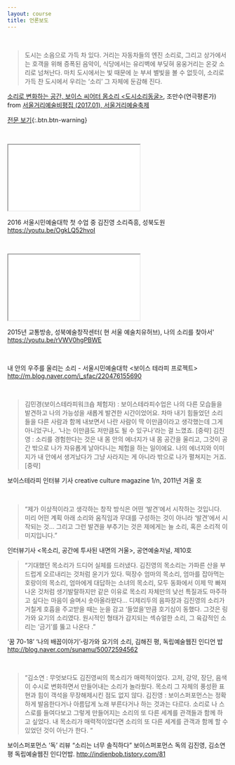 ```yaml
---
layout: course
title: 언론보도
---
```



&nbsp;

> 도시는 소음으로 가득 차 있다. 거리는 자동차들의 엔진 소리로, 그리고 상가에서는 호객을 위해 증폭된 음악이, 식당에서는 유리벽에 부딪혀 웅웅거리는 온갖 소리로 넘쳐난다. 마치 도시에서는 빛 때문에 눈 부셔 별빛을 볼 수 없듯이, 소리로 가득 찬 도시에서 우리는 ‘소리’ 그 자체에 둔감해 진다.

[소리로 변화하는 공간, 보이스 씨어터 몸소리 &lt;도시소리동굴&gt;](/press/review-2016/), 조만수(연극평론가) from [서울거리예술비평집 (2017.01), 서울거리예술축제](http://www.sfac.or.kr/html/policy/sfac_policy.asp?flag=READ&serial=232)

[전문 보기](/press/review-2016/){:.btn.btn-warning}

&nbsp;

<div class="embed-responsive embed-responsive-16by9 m-t-2">
  <iframe class="embed-responsive-item" src="//www.youtube.com/embed/OgkLQ52hvoI" allowfullscreen></iframe>
</div>

2016 서울시민예술대학 첫 수업 중 김진영 소리즉흥, 성북도원
<https://youtu.be/OgkLQ52hvoI>


&nbsp;

<div class="embed-responsive embed-responsive-16by9 m-t-2">
  <iframe class="embed-responsive-item" src="//www.youtube.com/embed/rVWV0hgPBWE" allowfullscreen></iframe>
</div>

2015년 교통방송, 성북예술창작센터( 현 서울 예술치유허브), 나의 소리를 찾아서'
<https://youtu.be/rVWV0hgPBWE>


&nbsp;

내 안의 우주를 울리는 소리 - 서울시민예술대학 &lt;보이스 테라피 프로젝트&gt;
<http://m.blog.naver.com/i_sfac/220476155690>


&nbsp;

>김민경(보이스테라피워크숍 체험자) : 보이스테라피수업은 나의 다른 모습들을 발견하고 나의 가능성을 새롭게 발견한 시간이었어요. 차마 내기 힘들었던 소리들을 다른 사람과 함께 내보면서 나란 사람이 딱 이만큼이라고 생각했는데 그게 아니었구나,. ‘나는 이만큼도 저만큼도 될 수 있구나’라는 걸 느꼈죠. [중략]
김진영 : 소리를 경험한다는 것은 내 몸 안의 에너지가 내 몸 공간을 울리고, 그것이 공간 밖으로 나가 자유롭게 날아다니는 체험을 하는 일이에요. 나의 에너지와 이미지가 내 안에서 생겨났다가 그냥 사라지는 게 아니라 밖으로 나가 펼쳐지는 거죠. [중략]

보이스테라피 인터뷰 기사 <Talk about voice > creative culture magazine 1/n, 2011년 겨울 호


&nbsp;

> “제가 이상적이라고 생각하는 창작 방식은 어떤 ‘발견’에서 시작하는 것입니다. 미리 어떤 계획 아래 소리와 움직임과 무대를 구성하는 것이 아니라 ‘발견’에서 시작되는 것… 그리고 그런 발견을 부추기는 것은 제에게는 늘 소리, 혹은 소리적 이미지입니다.”

인터뷰기사 <목소리, 공간에 투사된 내면의 거울>, 공연예술저널, 제10호

> “기대했던 목소리가 드디어 실체를 드러냈다. 김진영의 목소리는 가파른 산을 부드럽게 오르내리는 것처럼 윤기가 있다. 떡장수 엄마의 목소리, 엄마를 잡아먹는 호랑이의 목소리, 엄마에게 대답하는 소녀의 목소리, 모두 동화에서 이제 막 빠져나온 것처럼 생기발랄하지만 같은 이유로 목소리 자체만의 낮선 특질과도 마주하고 싶다는 마음이 슬며시 솟아올라왔다...  디제리두의 음파장과 김진영의 소리가 거칠게 호흡을 주고받을 때는 눈을 감고 ‘들었을’만큼 호기심이 동했다. 그것은 링가와 요기의 소리였다. 원시적인 형태가 감지되는 섹슈얼한 소리, 그 육감적인 소리는 ‘금기’를 뚫고 나온다 .”

‘꿈 70-18’ ‘나의 배꼽이야기’-링가와 요기의 소리, 김해진 평,  독립예술웹진 인디언 밥
<http://blog.naver.com/sunamu/50072594562>

&nbsp;

> “김소연 : 무엇보다도 김진영씨의 목소리가 매력적이었다. 고저, 강약, 장단, 음색이 수시로 변화하면서 만들어내는 소리가 놀라웠다. 목소리 그 자체의 풍성환 표현과 힘이 객석을 무장해제시킨 점도 없지 않다.
김진영 :  보이스퍼포먼스는 정확하게 발음한다거나 아름답게 노래 부른다거나 하는 것과는 다르다. 소리로 나 스스로를 들여다보고 그렇게 만들어지는 소리의 또 다른 세계를 관객들과 함께 하고 싶었다. 내 목소리가 매력적이었다면 소리의 또 다른 세계를 관객과 함께 할 수 있었던 것이 아닌가 한다. “

보이스퍼포먼스 ‘독’ 리뷰 “소리는 너무 솔직하다” 보이스퍼포먼스 독의 김진영, 김소연 평
독립예술웹진 인디언밥. <http://indienbob.tistory.com/81>



